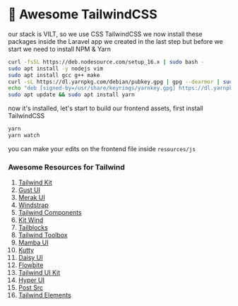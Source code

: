 # 🦄 Awesome TailwindCSS

our stack is VILT, so we use CSS TailwindCSS we now install these packages inside the Laravel app we created in the last step but before we start we need to install NPM & Yarn

```bash
curl -fsSL https://deb.nodesource.com/setup_16.x | sudo bash -
sudo apt install -y nodejs vim
sudo apt install gcc g++ make
curl -sL https://dl.yarnpkg.com/debian/pubkey.gpg | gpg --dearmor | sudo tee /usr/share/keyrings/yarnkey.gpg >/dev/null
echo "deb [signed-by=/usr/share/keyrings/yarnkey.gpg] https://dl.yarnpkg.com/debian stable main" | sudo tee /etc/apt/sources.list.d/yarn.list
sudo apt update && sudo apt install yarn
```

now it's installed, let's start to build our frontend assets, first install TailwindCSS

```bash
yarn 
yarn watch
```

you can make your edits on the frontend file inside `resources/js`

### Awesome Resources for Tailwind

1. [Tailwind Kit](https://www.tailwind-kit.com/)
2. [Gust UI](https://www.gust-ui.com/)
3. [Merak UI](https://merakiui.com/)
4. [Windstrap](https://windstrap.netlify.app/)
5. [Tailwind Components](https://tailwindcomponents.com/)
6. [Kit Wind](https://kitwind.io/)
7. [Tailblocks](https://tailblocks.cc/)
8. [Tailwind Toolbox](https://www.tailwindtoolbox.com/)
9. [Mamba UI](https://www.mambaui.com/)
10. [Kutty](https://kutty.netlify.app/)
11. [Daisy UI](https://daisyui.com/)
12. [Flowbite](https://flowbite.com/)
13. [Tailwind UI Kit](https://tailwinduikit.com/)
14. [Hyper UI](https://hyperui.dev/)
15. [Post Src](https://postsrc.com/)
16. [Tailwind Elements](https://tailwind-elements.com/)
